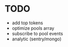 # TODO
- add top tokens
- optimize pools array
- subscribe to pool events
- analytic (sentry/mongo)

